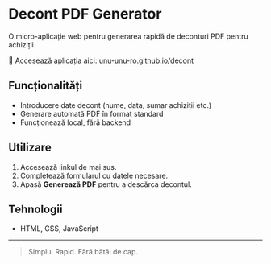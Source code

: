# Decont PDF Generator

O micro-aplicație web pentru generarea rapidă de deconturi PDF pentru achiziții.

🔗 Accesează aplicația aici: [unu-unu-ro.github.io/decont](https://unu-unu-ro.github.io/decont/)

## Funcționalități

- Introducere date decont (nume, data, sumar achiziții etc.)
- Generare automată PDF în format standard
- Funcționează local, fără backend

## Utilizare

1. Accesează linkul de mai sus.
2. Completează formularul cu datele necesare.
3. Apasă **Generează PDF** pentru a descărca decontul.

## Tehnologii

- HTML, CSS, JavaScript

---

> Simplu. Rapid. Fără bătăi de cap.
